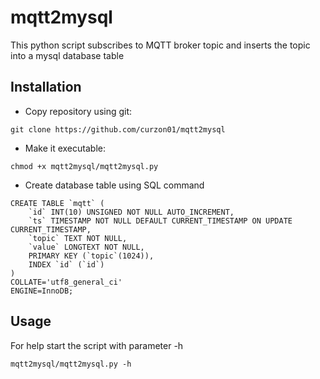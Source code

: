 # mqtt2mysql
This python script subscribes to MQTT broker topic and inserts the topic into a mysql database table

## Installation
* Copy repository using git:
```
git clone https://github.com/curzon01/mqtt2mysql
```
* Make it executable:
```
chmod +x mqtt2mysql/mqtt2mysql.py
```
* Create database table using SQL command
```
CREATE TABLE `mqtt` (
	`id` INT(10) UNSIGNED NOT NULL AUTO_INCREMENT,
	`ts` TIMESTAMP NOT NULL DEFAULT CURRENT_TIMESTAMP ON UPDATE CURRENT_TIMESTAMP,
	`topic` TEXT NOT NULL,
	`value` LONGTEXT NOT NULL,
	PRIMARY KEY (`topic`(1024)),
	INDEX `id` (`id`)
)
COLLATE='utf8_general_ci'
ENGINE=InnoDB;
```

## Usage
For help start the script with parameter -h
```
mqtt2mysql/mqtt2mysql.py -h
```
